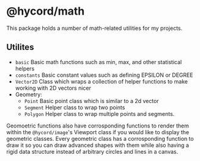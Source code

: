 # @hycord/math

This package holds a number of math-related utilities for my projects.

## Utilites

- `basic` Basic math functions such as min, max, and other statistical helpers
- `constants` Basic constant values such as defining EPSILON or DEGREE
- `Vector2D` Class which wraps a collection of helper functions to make working with 2D vectors nicer
- Geometry:
  - `Point` Basic point class which is similar to a 2d vector 
  - `Segment` Helper class to wrap two points
  - `Polygon` Helper class to wrap multiple points and segments.

Geomoetric functions also have corrosponding functions to render them within the `@hycord/image`'s Viewport class if you would like to display the geometric classes. Every geometric class has a corrosponding function to draw it so you can draw advanced shapes with them while also having a rigid data structure instead of arbitrary circles and lines in a canvas.
